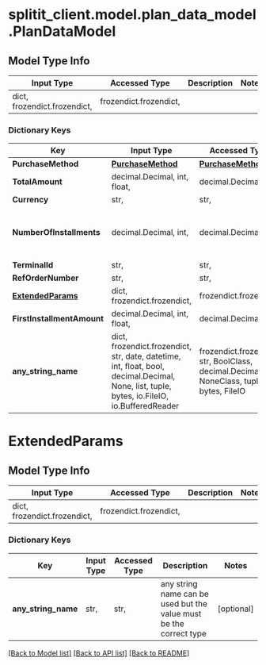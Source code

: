# splitit_client.model.plan_data_model.PlanDataModel

## Model Type Info
Input Type | Accessed Type | Description | Notes
------------ | ------------- | ------------- | -------------
dict, frozendict.frozendict,  | frozendict.frozendict,  |  | 

### Dictionary Keys
Key | Input Type | Accessed Type | Description | Notes
------------ | ------------- | ------------- | ------------- | -------------
**PurchaseMethod** | [**PurchaseMethod**](PurchaseMethod.md) | [**PurchaseMethod**](PurchaseMethod.md) |  | 
**TotalAmount** | decimal.Decimal, int, float,  | decimal.Decimal,  |  | 
**Currency** | str,  | str,  |  | [optional] 
**NumberOfInstallments** | decimal.Decimal, int,  | decimal.Decimal,  |  | [optional] value must be a 32 bit integer
**TerminalId** | str,  | str,  |  | [optional] 
**RefOrderNumber** | str,  | str,  |  | [optional] 
**[ExtendedParams](#ExtendedParams)** | dict, frozendict.frozendict,  | frozendict.frozendict,  |  | [optional] 
**FirstInstallmentAmount** | decimal.Decimal, int, float,  | decimal.Decimal,  |  | [optional] 
**any_string_name** | dict, frozendict.frozendict, str, date, datetime, int, float, bool, decimal.Decimal, None, list, tuple, bytes, io.FileIO, io.BufferedReader | frozendict.frozendict, str, BoolClass, decimal.Decimal, NoneClass, tuple, bytes, FileIO | any string name can be used but the value must be the correct type | [optional]

# ExtendedParams

## Model Type Info
Input Type | Accessed Type | Description | Notes
------------ | ------------- | ------------- | -------------
dict, frozendict.frozendict,  | frozendict.frozendict,  |  | 

### Dictionary Keys
Key | Input Type | Accessed Type | Description | Notes
------------ | ------------- | ------------- | ------------- | -------------
**any_string_name** | str,  | str,  | any string name can be used but the value must be the correct type | [optional] 

[[Back to Model list]](../../README.md#documentation-for-models) [[Back to API list]](../../README.md#documentation-for-api-endpoints) [[Back to README]](../../README.md)

